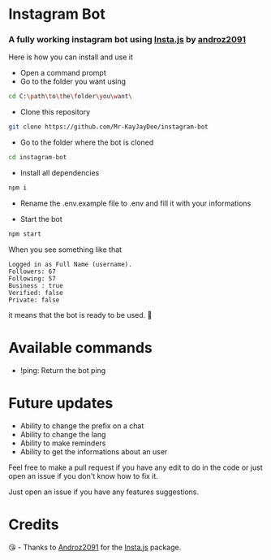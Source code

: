 # Instagram Bot
### A fully working instagram bot using [Insta.js](https://github.com/Androz2091/insta.js) by [androz2091](https://github.com/Androz2091)

Here is how you can install and use it

- Open a command prompt
- Go to the folder you want using 
```bash
cd C:\path\to\the\folder\you\want\
```

- Clone this repository

```bash
git clone https://github.com/Mr-KayJayDee/instagram-bot
```

- Go to the folder where the bot is cloned

```bash 
cd instagram-bot
```
 - Install all dependencies

```bash
npm i
```

- Rename the .env.example file to .env and fill it with your informations

- Start the bot 

```bash
npm start
```

When you see something like that

```
Logged in as Full Name (username).
Followers: 67
Following: 57
Business : true
Verified: false
Private: false
``` 
it means that the bot is ready to be used. 🎉



# Available commands 

- !ping: Return the bot ping

# Future updates 

- Ability to change the prefix on a chat
- Ability to change the lang
- Ability to make reminders
- Ability to get the informations about an user

Feel free to make a pull request if you have any edit to do in the code or just open an issue if you don't know how to fix it.

Just open an issue if you have any features suggestions. 

# Credits

😘 - Thanks to [Androz2091](https://github.com/Androz2091) for the [Insta.js](https://github.com/Androz2091/insta.js) package.